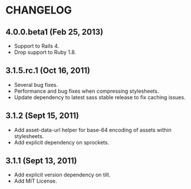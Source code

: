 # CHANGELOG

## 4.0.0.beta1 (Feb 25, 2013)

* Support to Rails 4.
* Drop support to Ruby 1.8.

## 3.1.5.rc.1 (Oct 16, 2011)

* Several bug fixes.
* Performance and bug fixes when compressing stylesheets.
* Update dependency to latest sass stable release to fix caching issues.

## 3.1.2 (Sept 15, 2011)

* Add asset-data-url helper for base-64 encoding of assets within stylesheets.
* Add explicit dependency on sprockets.

## 3.1.1 (Sept 13, 2011)

* Add explicit version dependency on tilt.
* Add MIT License.
